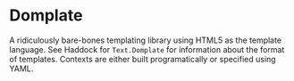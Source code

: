 Domplate
========

A ridiculously bare-bones templating library using HTML5 as the template
language. See Haddock for `Text.Domplate` for information about the format of
templates. Contexts are either built programatically or specified using YAML.
